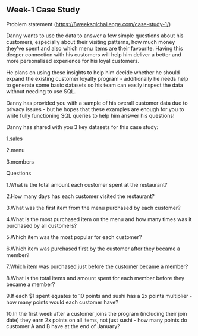 ## Week-1 Case Study

Problem statement (https://8weeksqlchallenge.com/case-study-1/)

Danny wants to use the data to answer a few simple questions about his customers, especially about their visiting patterns, how much money they’ve spent and also which menu items are their favourite. Having this deeper connection with his customers will help him deliver a better and more personalised experience for his loyal customers.

He plans on using these insights to help him decide whether he should expand the existing customer loyalty program - additionally he needs help to generate some basic datasets so his team can easily inspect the data without needing to use SQL.

Danny has provided you with a sample of his overall customer data due to privacy issues - but he hopes that these examples are enough for you to write fully functioning SQL queries to help him answer his questions!

Danny has shared with you 3 key datasets for this case study:

1.sales

2.menu

3.members

Questions

1.What is the total amount each customer spent at the restaurant?

2.How many days has each customer visited the restaurant?

3.What was the first item from the menu purchased by each customer?

4.What is the most purchased item on the menu and how many times was it purchased by all customers?

5.Which item was the most popular for each customer?

6.Which item was purchased first by the customer after they became a member?

7.Which item was purchased just before the customer became a member?

8.What is the total items and amount spent for each member before they became a member?

9.If each $1 spent equates to 10 points and sushi has a 2x points multiplier - how many points would each customer have?

10.In the first week after a customer joins the program (including their join date) they earn 2x points on all items, not just sushi - how many points do customer A and B have at the end of January?
